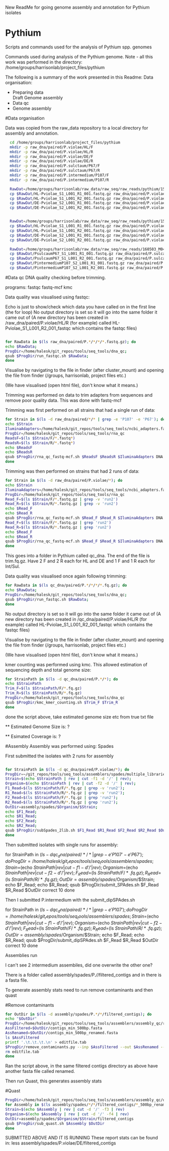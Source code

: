 New ReadMe for going genome assembly and annotation for Pythium isolates

# Pythium
Scripts and commands used for the analysis of Pythium spp. genomes



Commands used during analysis of the Pythium genome. 
Note - all this work was performed in the directory: /home/groups/harrisonlab/project_files/pythium

The following is a summary of the work presented in this Readme:
Data organisation:
  * Preparing data  
Draft Genome assembly
  * Data qc
  * Genome assembly
  
  
  #Data organisation

Data was copied from the raw_data repository to a local directory for assembly
and annotation.


```bash
  cd /home/groups/harrisonlab/project_files/pythium
  mkdir -p raw_dna/paired/P.violae/HL/F
  mkdir -p raw_dna/paired/P.violae/HL/R
  mkdir -p raw_dna/paired/P.violae/DE/F
  mkdir -p raw_dna/paired/P.violae/DE/R
  mkdir -p raw_dna/paired/P.sulctaum/P67/F
  mkdir -p raw_dna/paired/P.sulctaum/P67/R
  mkdir -p raw_dna/paired/P.intermedium/P107/F
  mkdir -p raw_dna/paired/P.intermedium/P107/R

  RawDat=/home/groups/harrisonlab/raw_data/raw_seq/raw_reads/pythium/150910_M01678_0026_D0HRG
  cp $RawDat/HL-Pviolae_S1_L001_R1_001.fastq.gz raw_dna/paired/P.violae/HL/F/.
  cp $RawDat/HL-Pviolae_S1_L001_R2_001.fastq.gz raw_dna/paired/P.violae/HL/R/.
  cp $RawDat/DE-Pviolae_S2_L001_R1_001.fastq.gz raw_dna/paired/P.violae/DE/F/.
  cp $RawDat/DE-Pviolae_S2_L001_R2_001.fastq.gz raw_dna/paired/P.violae/DE/R/.


  RawDat=/home/groups/harrisonlab/raw_data/raw_seq/raw_reads/pythium/150911_M01678_0027_A5EK9
  cp $RawDat/HL-Pviolae_S1_L001_R1_001.fastq.gz raw_dna/paired/P.violae/HL/F/HL-Pviolae_run2_S1_L001_R1_001.fastq.gz
  cp $RawDat/HL-Pviolae_S1_L001_R2_001.fastq.gz raw_dna/paired/P.violae/HL/R/HL-Pviolae_run2_S1_L001_R2_001.fastq.gz
  cp $RawDat/DE-Pviolae_S2_L001_R1_001.fastq.gz raw_dna/paired/P.violae/DE/F/DE-Pviolae_run2_S2_L001_R1_001.fastq.gz
  cp $RawDat/DE-Pviolae_S2_L001_R2_001.fastq.gz raw_dna/paired/P.violae/DE/R/DE-Pviolae_run2_S2_L001_R2_001.fastq.gz

  RawDat=/home/groups/harrisonlab/raw_data/raw_seq/raw_reads/160503_M04465_0013_AMLD4
  cp $RawDat/PsulcaumP67_S1_L001_R1_001.fastq.gz raw_dna/paired/P.sulcaum/P67/F/.
  cp $RawDat/PsulcaumP67_S1_L001_R2_001.fastq.gz raw_dna/paired/P.sulcaum/P67/R/.
  cp $RawDat/PintermediumP107_S2_L001_R1_001.fastq.gz raw_dna/paired/P.intermedium/P107/F/.
  cp $RawDat/PintermediumP107_S2_L001_R2_001.fastq.gz raw_dna/paired/P.intermedium/P107/R/.
```

#Data qc
DNA quality checking before trimming. 

programs: fastqc fastq-mcf kmc

Data quality was visualised using fastqc:

Echo is just to show/check which data you have called on in the first line (the for loop)
No output directory is set so it will go into the same folder it came out of (A new directory has been created in
/raw_dna/paired/P.violae/HL/R (for example) called  HL-Pviolae_S1_L001_R2_001_fastqc which contains the fastqc files)


```bash

for RawData in $(ls raw_dna/paired/P.*/*/*/*.fastq.gz); do
echo $RawData;
ProgDir=/home/halesk/git_repos/tools/seq_tools/dna_qc;
qsub $ProgDir/run_fastqc.sh $RawData;
done
```
Visualise by navigating to the file in finder (after cluster_mount) and opening the file from finder (/groups, harrisonlab, project files etc.)

(We have visualised (open html file), don't know what it means.)



Trimming was performed on data to trim adapters from sequences and remove poor quality data.
This was done with fastq-mcf

Trimming was first performed on all strains that had a single run of data:

```bash
for Strain in $(ls -d raw_dna/paired/*/* | grep -e 'P107' -e 'P67'); do
echo $Strain
IluminaAdapters=/home/halesk/git_repos/tools/seq_tools/ncbi_adapters.fa
ProgDir=/home/halesk/git_repos/tools/seq_tools/rna_qc
ReadsF=$(ls $Strain/F/*.fastq*)
ReadsR=$(ls $Strain/R/*.fastq*)
echo $ReadsF
echo $ReadsR
qsub $ProgDir/rna_qc_fastq-mcf.sh $ReadsF $ReadsR $IluminaAdapters DNA
done
```


Trimming was then performed on strains that had 2 runs of data:

```bash
for Strain in $(ls -d raw_dna/paired/P.violae/*); do
echo $Strain
IluminaAdapters=/home/halesk/git_repos/tools/seq_tools/ncbi_adapters.fa
ProgDir=/home/halesk/git_repos/tools/seq_tools/rna_qc
Read_F=$(ls $Strain/F/*.fastq.gz | grep -v 'run2')
Read_R=$(ls $Strain/R/*.fastq.gz | grep -v 'run2')
echo $Read_F
echo $Read_R
qsub $ProgDir/rna_qc_fastq-mcf.sh $Read_F $Read_R $IluminaAdapters DNA
Read_F=$(ls $Strain/F/*.fastq.gz | grep 'run2')
Read_R=$(ls $Strain/R/*.fastq.gz | grep 'run2')
echo $Read_F
echo $Read_R
qsub $ProgDir/rna_qc_fastq-mcf.sh $Read_F $Read_R $IluminaAdapters DNA
done
```

This goes into a folder in Pythium called qc_dna. The end of the file is trim.fq.gz. 
Have 2 F and 2 R each for HL and DE and 1 F and 1 R each for Int/Sul.


Data quality was visualised once again following trimming:

```bash
for RawData in $(ls qc_dna/paired/P.*/*/*/*.fq.gz); do
echo $RawData;
ProgDir=/home/halesk/git_repos/tools/seq_tools/dna_qc;
qsub $ProgDir/run_fastqc.sh $RawData;
done
```

No output directory is set so it will go into the same folder it came out of (A new directory has been created in
/qc_dna/paired/P.violae/HL/R (for example) called  HL-Pviolae_S1_L001_R2_001_fastqc which contains the fastqc files)

Visualise by navigating to the file in finder (after cluster_mount) and opening the file from finder (/groups, harrisonlab, project files etc.)

(We have visualised (open html file), don't know what it means.)




kmer counting was performed using kmc.
This allowed estimation of sequencing depth and total genome size:

```bash
for StrainPath in $(ls -d qc_dna/paired/P.*/*); do
echo $StrainPath
Trim_F=$(ls $StrainPath/F/*.fq.gz)
Trim_R=$(ls $StrainPath/R/*.fq.gz)
ProgDir=/home/halesk/git_repos/tools/seq_tools/dna_qc
qsub $ProgDir/kmc_kmer_counting.sh $Trim_F $Trim_R
done
```
done the script above, take estimated genome size etc from true txt file


** Estimated Genome Size is: ?

** Esimated Coverage is: ?


#Assembly
Assembly was performed using: Spades

First submitted the isolates with 2 runs for assembly

```bash

for StrainPath in $(ls -d qc_dna/paired/P.violae/*); do
ProgDir=~/git_repos/tools/seq_tools/assemblers/spades/multiple_libraries;
Strain=$(echo $StrainPath | rev | cut -f1 -d '/' | rev);
Organism=$(echo $StrainPath | rev | cut -f2 -d '/' | rev);
F1_Read=$(ls $StrainPath/F/*.fq.gz | grep -v 'run2');
R1_Read=$(ls $StrainPath/R/*.fq.gz | grep -v 'run2');
F2_Read=$(ls $StrainPath/F/*.fq.gz | grep 'run2');
R2_Read=$(ls $StrainPath/R/*.fq.gz | grep 'run2');
OutDir=assembly/spades/$Organism/$Strain;
echo $F1_Read;
echo $R1_Read;
echo $F2_Read;
echo $R2_Read;
qsub $ProgDir/subSpades_2lib.sh $F1_Read $R1_Read $F2_Read $R2_Read $OutDir correct 10
done
```

Then submitted isolates with single runs for assembly:

for StrainPath in $(ls -d qc_dna/paired/*/* | grep -e 'P107' -e 'P67'); do
ProgDir=/home/halesk/git_repos/tools/seq_tools/assemblers/spades;
Strain=$(echo $StrainPath | rev | cut -f1 -d '/' | rev);
Organism=$(echo $StrainPath | rev | cut -f2 -d '/' | rev);
F_Read=$(ls $StrainPath/F/*.fq.gz);
R_Read=$(ls $StrainPath/R/*.fq.gz);
OutDir=assembly/spades/$Organism/$Strain;
echo $F_Read;
echo $R_Read;
qsub $ProgDir/submit_SPAdes.sh $F_Read $R_Read $OutDir correct 10
done

Then I submitted P.intermedium with the submit_dipSPAdes.sh

for StrainPath in $(ls -d qc_dna/paired/*/* | grep -e 'P107'); do
ProgDir=/home/halesk/git_repos/tools/seq_tools/assemblers/spades;
Strain=$(echo $StrainPath | rev | cut -f1 -d '/' | rev);
Organism=$(echo $StrainPath | rev | cut -f2 -d '/' | rev);
F_Read=$(ls $StrainPath/F/*.fq.gz);
R_Read=$(ls $StrainPath/R/*.fq.gz);
OutDir=assembly/spades/$Organism/$Strain;
echo $F_Read;
echo $R_Read;
qsub $ProgDir/submit_dipSPAdes.sh $F_Read $R_Read $OutDir correct 10
done


Assemblies run

I can't see 2 intermedium assembiles, did one overwrite the other one?

There is a folder called assembly/spades/P.*/*/filtered_contigs and in there is a fasta file.


To generate assembly stats need to run remove contaminants and then quast


#Remove contaminants

```bash
for OutDir in $(ls -d assembly/spades/P.*/*/filtered_contigs); do
echo "$OutDir"
ProgDir=/home/halesk/git_repos/tools/seq_tools/assemblers/assembly_qc/remove_contaminants
AssFiltered=$OutDir/contigs_min_500bp.fasta
AssRenamed=$OutDir/contigs_min_500bp_renamed.fasta
ls $AssFiltered
printf '.\t.\t.\t.\n' > editfile.tab
$ProgDir/remove_contaminants.py --inp $AssFiltered --out $AssRenamed --coord_file editfile.tab
rm editfile.tab
done
```

Ran the script above, in the same filtered contigs directory as above have another fasta file called renamed.

Then run Quast, this generates assembly stats

#Quast

```bash
ProgDir=/home/halesk/git_repos/tools/seq_tools/assemblers/assembly_qc/quast
for Assembly in $(ls assembly/spades/*/*/filtered_contigs/*_500bp_renamed.fasta); do
Strain=$(echo $Assembly | rev | cut -d '/' -f3 | rev)
Organism=$(echo $Assembly | rev | cut -d '/' -f4 | rev)
OutDir=assembly/spades/$Organism/$Strain/filtered_contigs
qsub $ProgDir/sub_quast.sh $Assembly $OutDir
done
```
SUBMITTED ABOVE AND IT IS RUNNING
These report stats can be found in:
less assembly/spades/P.violae/DE/filtered_contigs
